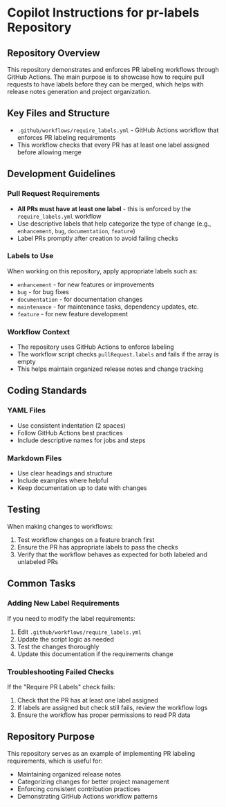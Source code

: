 # Copilot Instructions for pr-labels Repository

## Repository Overview

This repository demonstrates and enforces PR labeling workflows through GitHub Actions. The main purpose is to showcase how to require pull requests to have labels before they can be merged, which helps with release notes generation and project organization.

## Key Files and Structure

- `.github/workflows/require_labels.yml` - GitHub Actions workflow that enforces PR labeling requirements
- This workflow checks that every PR has at least one label assigned before allowing merge

## Development Guidelines

### Pull Request Requirements
- **All PRs must have at least one label** - this is enforced by the `require_labels.yml` workflow
- Use descriptive labels that help categorize the type of change (e.g., `enhancement`, `bug`, `documentation`, `feature`)
- Label PRs promptly after creation to avoid failing checks

### Labels to Use
When working on this repository, apply appropriate labels such as:
- `enhancement` - for new features or improvements
- `bug` - for bug fixes
- `documentation` - for documentation changes
- `maintenance` - for maintenance tasks, dependency updates, etc.
- `feature` - for new feature development

### Workflow Context
- The repository uses GitHub Actions to enforce labeling
- The workflow script checks `pullRequest.labels` and fails if the array is empty
- This helps maintain organized release notes and change tracking

## Coding Standards

### YAML Files
- Use consistent indentation (2 spaces)
- Follow GitHub Actions best practices
- Include descriptive names for jobs and steps

### Markdown Files
- Use clear headings and structure
- Include examples where helpful
- Keep documentation up to date with changes

## Testing

When making changes to workflows:
1. Test workflow changes on a feature branch first
2. Ensure the PR has appropriate labels to pass the checks
3. Verify that the workflow behaves as expected for both labeled and unlabeled PRs

## Common Tasks

### Adding New Label Requirements
If you need to modify the label requirements:
1. Edit `.github/workflows/require_labels.yml`
2. Update the script logic as needed
3. Test the changes thoroughly
4. Update this documentation if the requirements change

### Troubleshooting Failed Checks
If the "Require PR Labels" check fails:
1. Check that the PR has at least one label assigned
2. If labels are assigned but check still fails, review the workflow logs
3. Ensure the workflow has proper permissions to read PR data

## Repository Purpose

This repository serves as an example of implementing PR labeling requirements, which is useful for:
- Maintaining organized release notes
- Categorizing changes for better project management
- Enforcing consistent contribution practices
- Demonstrating GitHub Actions workflow patterns
